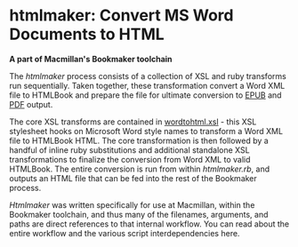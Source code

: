 # htmlmaker: Convert MS Word Documents to HTML

**A part of Macmillan's Bookmaker toolchain**

The *htmlmaker* process consists of a collection of XSL and ruby transforms run sequentially. Taken together, these transformation convert a Word XML file to HTMLBook and prepare the file for ultimate conversion to [EPUB](https://github.com/macmillanpublishers/bookmaker_epubmaker) and [PDF](https://github.com/macmillanpublishers/bookmaker_pdfmaker) output.

The core XSL transforms are contained in [wordtohtml.xsl](https://github.com/macmillanpublishers/WordXML-to-HTML) - this XSL stylesheet hooks on Microsoft Word style names to transform a Word XML file to HTMLBook HTML. The core transformation is then followed by a handful of inline ruby substitutions and additional standalone XSL transformations to finalize the conversion from Word XML to valid HTMLBook. The entire conversion is run from within *htmlmaker.rb*, and outputs an HTML file that can be fed into the rest of the Bookmaker process.

*Htmlmaker* was written specifically for use at Macmillan, within the Bookmaker toolchain, and thus many of the filenames, arguments, and paths are direct references to that internal workflow. You can read about the entire workflow and the various script interdependencies here.